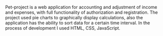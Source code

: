Pet-project is a web application for accounting and adjustment of income and expenses, with full functionality of authorization and registration. The project used pie charts to graphically display calculations, also the application has the ability to sort data for a certain time interval. In the process of development I used HTML, CSS, JavaScript.
